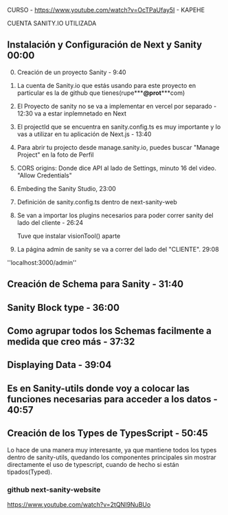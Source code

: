 CURSO - https://www.youtube.com/watch?v=OcTPaUfay5I - KAPEHE

CUENTA SANITY.IO UTILIZADA

## Instalación y Configuración de Next y Sanity 00:00

0. Creación de un proyecto Sanity - 9:40

1. La cuenta de Sanity.io que estás usando para este proyecto en particular es
   la de github que tienes(rupe**\***@prot**\***com)

2. El Proyecto de sanity no se va a implementar en vercel por separado - 12:30
   va a estar inplemnetado en Next

3. El projectId que se encuentra en sanity.config.ts es muy importante y lo vas
   a utilizar en tu aplicación de Next.js - 13:40

4. Para abrir tu projecto desde manage.sanity.io, puedes buscar "Manage Project" en la foto de Perfil

5. CORS origins: Donde dice API al lado de Settings, minuto 16 del video. "Allow Credentials"

6. Embeding the Sanity Studio, 23:00

7. Definición de sanity.config.ts dentro de next-sanity-web

8. Se van a importar los plugins necesarios para poder correr sanity del lado del cliente - 26:24

   Tuve que instalar visionTool() aparte

9. La página admin de sanity se va a correr del lado del "CLIENTE". 29:08

''localhost:3000/admin''

## Creación de Schema para Sanity - 31:40

## Sanity Block type - 36:00

## Como agrupar todos los Schemas facilmente a medida que creo más - 37:32

## Displaying Data - 39:04

## Es en Sanity-utils donde voy a colocar las funciones necesarias para acceder a los datos - 40:57

## Creación de los Types de TypesScript - 50:45

Lo hace de una manera muy interesante, ya que mantiene todos los types
dentro de sanity-utils, quedando los componentes principales sin mostrar
directamente el uso de typescript, cuando de hecho si están tipados(Typed).

### github next-sanity-website

https://www.youtube.com/watch?v=2tQNI9NuBUo
